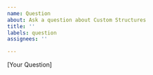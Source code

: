 ```yaml
---
name: Question
about: Ask a question about Custom Structures
title: ''
labels: question
assignees: ''

---
```


[Your Question]
